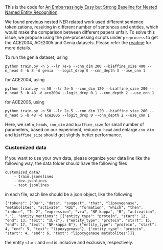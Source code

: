 This is the code for [An Embarrassingly Easy but Strong Baseline for Nested Named Entity Recognition](https://arxiv.org/abs/2208.04534)

We found previous nested NER related work used different sentence tokenizations, resulting in different number of 
sentences and entities, which would make the comparison between different papers unfair. To solve this 
issue, we propose using the pre-processing scripts under `preprocess` to get the ACE2004, ACE2005 and Genia datasets.
Please refer the [readme](preprocess/readme.md) for more details.

To run the genia dataset, using
```shell
python train.py -n 5 --lr 7e-6 --cnn_dim 200 --biaffine_size 400 --n_head 4 -b 8 -d genia  --logit_drop 0 --cnn_depth 3 --use_cnn 1
```

for ACE2004, using
```shell
python train.py -n 50 --lr 2e-5 --cnn_dim 120 --biaffine_size 200 --n_head 5 -b 48 -d ace2004 --logit_drop 0.1 --cnn_depth 2 --use_cnn 1
```

for ACE2005, using
```shell
python train.py -n 50 --lr 2e-5 --cnn_dim 120 --biaffine_size 200 --n_head 5 -b 48 -d ace2005 --logit_drop 0 --cnn_depth 2 --use_cnn 1
```

Here, we set `n_heads`, `cnn_dim` and `biaffine_size` for small number of parameters, based on our experiment, reduce `n_head` and
enlarge `cnn_dim` and `biaffine_size` should get slightly better performance.

### Customized data
If you want to use your own data, please organize your data line like the following way, the data folder should 
have the following files
```text
customized_data/
    - train.jsonelines
    - dev.jsonlines
    - test.jsonlines
```
in each file, each line should be a json object, like the following
```text
{"tokens": ["Our", "data", "suggest", "that", "lipoxygenase", "metabolites", "activate", "ROI", "formation", "which", "then", "induce", "IL-2", "expression", "via", "NF-kappa", "B", "activation", "."], "entity_mentions": [{"entity_type": "protein", "start": 12, "end": 13, "text": "IL-2"}, {"entity_type": "protein", "start": 15, "end": 17, "text": "NF-kappa B"}, {"entity_type": "protein", "start": 4, "end": 5, "text": "lipoxygenase"}, {"entity_type": "protein", "start": 4, "end": 6, "text": "lipoxygenase metabolites"}]}
```
the entity `start` and `end` is inclusive and exclusive, respectively.